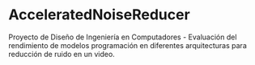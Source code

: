 # AcceleratedNoiseReducer
Proyecto de Diseño de Ingeniería en Computadores - Evaluación del rendimiento de modelos programación en diferentes  arquitecturas para reducción de ruido en un video.
